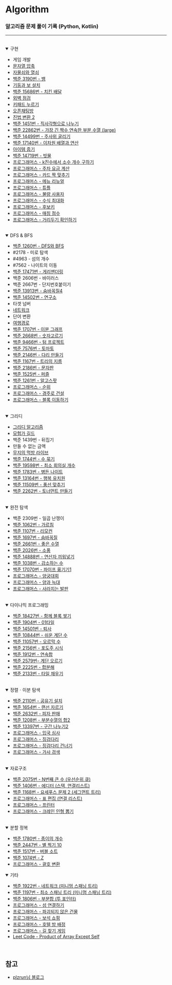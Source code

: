 # Algorithm
### 알고리즘 문제 풀이 기록 (Python, Kotlin)

---
<br>

<details open markdown = "1">

<summary>구현</summary>

  - 게임 개발
  - [문자열 압축](https://github.com/ERyukSa/Algorithm/blob/main/%EA%B5%AC%ED%98%84/%EB%AC%B8%EC%9E%90%EC%97%B4%20%EC%95%95%EC%B6%95.md)
  - [자물쇠와 열쇠](https://github.com/ERyukSa/Algorithm/blob/main/%EA%B5%AC%ED%98%84/%EC%9E%90%EB%AC%BC%EC%87%A0%EC%99%80%20%EC%97%B4%EC%87%A0.md)
  - [백준 3190번 - 뱀](https://github.com/ERyukSa/Algorithm/blob/main/%EA%B5%AC%ED%98%84/%233190%20-%20%EB%B1%80.md)
  - [기둥과 보 설치](https://github.com/ERyukSa/Algorithm/blob/main/%EA%B5%AC%ED%98%84/%EA%B8%B0%EB%91%A5%EA%B3%BC%20%EB%B3%B4%20%EC%84%A4%EC%B9%98.md)
  - [백준 15686번 - 치킨 배달](https://github.com/ERyukSa/Algorithm/blob/main/%EA%B5%AC%ED%98%84/%2315686%20-%20%EC%B9%98%ED%82%A8%20%EB%B0%B0%EB%8B%AC.md)
  - [외벽 점검](https://github.com/ERyukSa/Algorithm/blob/main/%EA%B5%AC%ED%98%84/%EC%99%B8%EB%B2%BD%20%EC%A0%90%EA%B2%80.md)
  - [키패드 누르기](https://best-human-developer.tistory.com/2)
  - [오픈채팅방](https://best-human-developer.tistory.com/3)
  - [진법 변환 2](https://best-human-developer.tistory.com/29)
  - [백준 1451번 - 직사각형으로 나누기](https://best-human-developer.tistory.com/51)
  - [백준 22862번 - 가장 긴 짝수 연속한 부분 수열 (large)](https://best-human-developer.tistory.com/53)
  - [백준 14499번 - 주사위 굴리기](https://best-human-developer.tistory.com/61)
  - [백준 17140번 - 이차원 배열과 연산](https://best-human-developer.tistory.com/63)
  - [아이템 줍기](https://best-human-developer.tistory.com/77)
  - [백준 14719번 - 빗물](구현/%EB%B0%B1%EC%A4%80%2014719%EB%B2%88%20-%20%EB%B9%97%EB%AC%BC.kt)
  - [프로그래머스 - k진수에서 소수 개수 구하기](구현/프로그래머스%20-%20k진수에서%20소수%20개수%20구하기.kt)
  - [프로그래머스 - 주차 요금 계산](구현/프로그래머스%20-%20주차%20요금%20계산.kt)
  - [프로그래머스 - 카드 짝 맞추기](구현/프로그래머스%20-%20카드%20짝%20맞추기.kt)
  - [프로그래머스 - 메뉴 리뉴얼](구현/프로그래머스%20-%20메뉴%20리뉴얼.md)
  - [프로그래머스 - 튜플](구현/프로그래머스%20-%20튜플.kt)
  - [프로그래머스 - 불량 사용자](구현/프로그래머스%20-%20불량%20사용자.kt)
  - [프로그래머스 - 수식 최대화](구현/프로그래머스%20-%20수식%20최대화.kt)
  - [프로그래머스 - 후보키](구현/프로그래머스%20-%20후보키.kt)
  - [프로그래머스 - 매칭 점수](구현/프로그래머스%20-%20매칭%20점수.kt)
  - [프로그래머스 - 거리두기 확인하기](구현/프로그래머스%20-%20거리두기%20확인하기.kt)
</details>

<br>

<details open markdown="2">

<summary>DFS & BFS</summary>

  - [백준 1260번 - DFS와 BFS](https://github.com/ERyukSa/Algorithm/blob/main/DFS&BFS/%231260%20-%20DFS%EC%99%80%20BFS.md)
  - #2178 - 미로 탐색
  - #4963 - 섬의 개수
  - #7562 - 나이트의 이동
  - [백준 17471번 - 게리맨더링](https://github.com/ERyukSa/Algorithm/blob/main/DFS%26BFS/%2317471%20-%20%EA%B2%8C%EB%A6%AC%EB%A7%A8%EB%8D%94%EB%A7%81.md)
  - 백준 2606번 - 바이러스
  - 백준 2667번 - 단지번호붙이기  
  - [백준 13913번 - 숨바꼭질4](https://github.com/ERyukSa/Algorithm/blob/main/DFS%26BFS/%2313913%20-%20%EC%88%A8%EB%B0%94%EA%BC%AD%EC%A7%884.md)
  - [백준 14502번 - 연구소](https://github.com/ERyukSa/Algorithm/blob/main/DFS%26BFS/%2314502%20-%20%EC%97%B0%EA%B5%AC%EC%86%8C.md)
  - 타겟 넘버
  - [네트워크](https://github.com/ERyukSa/Algorithm/blob/main/DFS%26BFS/%EB%84%A4%ED%8A%B8%EC%9B%8C%ED%81%AC.md)
  - 단어 변환
  - [여행경로](https://github.com/ERyukSa/Algorithm/blob/main/DFS%26BFS/%EC%97%AC%ED%96%89%EA%B2%BD%EB%A1%9C.md)
  - [백준 1707번 - 이분 그래프](https://best-human-developer.tistory.com/7)
  - [백준 2668번 - 숫자고르기](https://best-human-developer.tistory.com/18)
  - [백준 9466번 - 텀 프로젝트](https://best-human-developer.tistory.com/33)
  - [백준 7576번 - 토마토](https://best-human-developer.tistory.com/34)
  - [백준 2146번 - 다리 만들기](https://best-human-developer.tistory.com/35)
  - [백준 1167번 - 트리의 지름](https://best-human-developer.tistory.com/36)
  - [백준 2186번 - 문자판](https://best-human-developer.tistory.com/55)
  - [백준 1525번 - 퍼즐](https://best-human-developer.tistory.com/56)
  - [백준 1261번 - 알고스팟](https://best-human-developer.tistory.com/59)
  - [프로그래머스 - 순위](https://best-human-developer.tistory.com/70)
  - [프로그래머스 - 경주로 건설](DFS&BFS/프로그래머스%20-%20경주로%20건설.kt)
  - [프로그래머스 - 블록 이동하기](DFS&BFS/프로그래머스%20-%20블록%20이동하기.kt)
</details>

<br>

<details open markdown="3">

<summary>그리디</summary>

  - [그리디 알고리즘](https://github.com/ERyukSa/Algorithm/blob/main/Greedy/Greedy.md)
  - [모험가 길드](./Greedy/모험가%20길드.md) 
  - 백준 1439번 - 뒤집기
  - 만들 수 없는 금액
  - [무지의 먹방 라이브](https://github.com/ERyukSa/Algorithm/blob/main/Greedy/%EB%AC%B4%EC%A7%80%EC%9D%98%20%EB%A8%B9%EB%B0%A9%20%EB%9D%BC%EC%9D%B4%EB%B8%8C.md)
  - [백준 1744번 - 수 묶기](https://best-human-developer.tistory.com/8)
  - [백준 19598번 - 최소 회의실 개수](https://best-human-developer.tistory.com/23)
  - [백준 1783번 - 병든 나이트](https://best-human-developer.tistory.com/47)
  - [백준 13164번 - 행복 유치원](https://best-human-developer.tistory.com/54)
  - [백준 11509번 - 풍선 맞추기](https://best-human-developer.tistory.com/65)
  - [백준 2262번 - 토너먼트 만들기](https://best-human-developer.tistory.com/66)

</details>

<br>

<details open markdown="4">

<summary>완전 탐색</summary>

  - 백준 2309번 - 일곱 난쟁이
  - [백준 1062번 - 가르침](https://best-human-developer.tistory.com/6)
  - [백준 1107번 - 리모컨](https://best-human-developer.tistory.com/50)
  - [백준 1697번 - 숨바꼭질](https://best-human-developer.tistory.com/52)
  - [백준 2661번 - 좋은 수열](https://best-human-developer.tistory.com/58)
  - [백준 2026번 - 소풍](https://best-human-developer.tistory.com/64)
  - [백준 14888번 - 연산자 끼워넣기](https://best-human-developer.tistory.com/83)
  - [백준 1038번 - 감소하는 수](https://best-human-developer.tistory.com/86)
  - [백준 17070번 - 파이프 옮기기1](BruteForce/백준%2017070번%20-%20파이프%20옮기기1.kt)
  - [프로그래머스 - 양궁대회](BruteForce/프로그래머스%20-%20양궁대회.kt)
  - [프로그래머스 - 양과 늑대](BruteForce/프로그래머스%20-%20양과%20늑대.kt)
  - [프로그래머스 - 사라지는 발판](BruteForce/프로그래머스%20-%20사라지는%20발판.kt)

</details>

<br>

<details open markdown="5">

<summary>다이나믹 프로그래밍</summary>

  - [백준 18427번 - 함께 블록 쌓기](https://best-human-developer.tistory.com/5)
  - [백준 1904번 - 01타일](https://best-human-developer.tistory.com/10)
  - [백준 14501번 - 퇴사](https://best-human-developer.tistory.com/11)
  - [백준 10844번 - 쉬운 계단 수](https://best-human-developer.tistory.com/14)
  - [백준 11057번 - 오르막 수](https://best-human-developer.tistory.com/15)
  - [백준 2156번 - 포도주 시식](https://best-human-developer.tistory.com/19)
  - [백준 1912번 - 연속합](https://best-human-developer.tistory.com/21)
  - [백준 2579번- 계단 오르기](https://best-human-developer.tistory.com/22)
  - [백준 2225번 - 합분해](https://best-human-developer.tistory.com/25)
  - [백준 2133번 - 타일 채우기](https://best-human-developer.tistory.com/26)

</details>

<br>

<details open markdown="6">

<summary>정렬ㆍ이분 탐색</summary>

  - [백준 2110번 - 공유기 설치](https://best-human-developer.tistory.com/17)
  - [백준 1654번 - 랜선 자르기](https://best-human-developer.tistory.com/38)
  - [백준 2632번 - 피자 판매](https://best-human-developer.tistory.com/60)
  - [백준 1208번 - 부분수열의 합2](https://best-human-developer.tistory.com/62)
  - [백준 13397번 - 구간 나누기2](https://best-human-developer.tistory.com/69)
  - [프로그래머스 - 입국 심사](정렬과%20이분%20탐색/프로그래머스%20-%20입국%20심사.kt)
  - [프로그래머스 - 징검다리](정렬과%20이분%20탐색/프로그래머스%20-%20징검다리.kt)
  - [프로그래머스 - 징검다리 건너기](정렬과%20이분%20탐색/프로그래머스%20-%20징검다리%20건너기.kt)
  - [프로그래머스 - 가사 검색](졍렬과%20이분탐색/../정렬과%20이분%20탐색/프로그래머스%20-%20가사%20검색.kt)

</details>

<br>

<details open markdown="7">

<summary>자료구조</summary>

  - [백준 2075번 - N번째 큰 수 (우선순위 큐)](https://best-human-developer.tistory.com/24)
  - [백준 1406번 - 에디터 (스택, 연결리스트)](https://best-human-developer.tistory.com/27)
  - [백준 1168번 - 요세푸스 문제 2 (세그먼트 트리)](https://best-human-developer.tistory.com/28)
  - [프로그래머스 - 표 편집 (연결 리스트)](https://best-human-developer.tistory.com/49)
  - [프로그래머스 - 프린터](https://best-human-developer.tistory.com/84)
  - [프로그래머스 - 크레인 인형 뽑기](자료구조/프로그래머스%20-%20크레인%20인형%20뽑기.kt)

</details>

<br>

<details open markdown="8">

<summary>분할 정복</summary>
  
  - [백준 1780번 - 종이의 개수](https://best-human-developer.tistory.com/41)
  - [백준 2447번 - 별 찍기 10](https://best-human-developer.tistory.com/42)
  - [백준 1517번 - 버블 소트](https://best-human-developer.tistory.com/46)
  - [백준 1074번 - Z](https://best-human-developer.tistory.com/48)
  - [프로그래머스 - 괄호 변환](분할%20정복/프로그래머스%20-%20괄호%20변환.kt)

</details>

<details open markdown="9">

<summary>기타</summary>
  
  - [백준 1922번 - 네트워크 (미니멈 스패닝 트리)](기타/백준%201922번%20-%20네트워크.kt)
  - [백준 1197번 - 최소 스패닝 트리 (미니멈 스패닝 트리)](기타/백준%201197번%20-%20최소%20스패닝%20트리.kt)
  - [백준 1806번 - 부분합 (투 포인터)](기타/백준%201806번%20-%20부분합.kt)
  - [프로그래머스 - 섬 연결하기](기타/프로그래머스%20-%20섬%20연결하기.kt)
  - [프로그래머스 - 파괴되지 않은 건물](기타/프로그래머스%20-%20파괴되지%20않은%20건물.kt)
  - [프로그래머스 - 보석 쇼핑](https://best-human-developer.tistory.com/89)
  - [프로그래머스 - 호텔 방 배정](기타/프로그래머스%20-%20호텔%20방%20배정.kt)
  - [프로그래머스 - 길 찾기 게임](기타/프로그래머스%20-%20길%20찾기%20게임.kt)
  - [Leet Code - Product of Array Except Self](https://best-human-developer.tistory.com/114)

</details>

<br>

## 참고

- [plzrun님 블로그](https://plzrun.tistory.com/entry/%EC%95%8C%EA%B3%A0%EB%A6%AC%EC%A6%98-%EB%AC%B8%EC%A0%9C%ED%92%80%EC%9D%B4PS-%EC%8B%9C%EC%9E%91%ED%95%98%EA%B8%B0)
